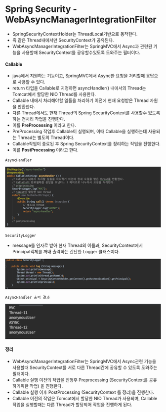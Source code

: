 # Spring Security - WebAsyncManagerIntegrationFilter
- SpringSecurityContextHolder는 ThreadLocal기반으로 동작한다.
- 즉 같은 Thread내에서만 SecurityContext가 공유된다.
- WebAsyncManagerIntegrationFilter는 SpringMVC에서 Async과 관련된 기능을 사용할때 SecurityContext를 공유할수있도록 도와주는 필터이다.

#### Callable
- java에서 지원하는 기능이고, SpringMVC에서 Async한 요청을 처리할때 응답으로 사용할 수 있다.
- return 타입을 Callable로 지정하면 asyncHandler() 내에서의 Thread는 Tomcat에서 할당한 NIO Thread를 사용한다.
- Callable 내에서 처리해야할 일들을 처리하기 이전에 현재 요청받은 Thread 자원을 반환한다.
- 다른 Thread에서도 현재 Thread의 Spring SecurityContext를 사용할수 있도록하는 전처리 작업을 진행한다.
- 이를 **PreProcessing** 이라고 한다.
- PreProcessing 작업후 Callable이 실행되며, 이때 Callable을 실행하는데 사용되는 Thread는 별도의 Thread이다.
- Callable작업이 종료된 후 Spring SecurityContext를 정리하는 작업을 진행한다.
- 이를 **PostProcessing** 이라고 한다.

`AsyncHandler`

![AsyncHandler](./images/AsyncHandler.png)

`SecurityLogger`
- message를 인자로 받아 현재 Thread의 이름과, SecurityContext에서 Principal객체를 꺼내 출력하는 간단한 Logger 클래스이다.

![SecurityLogger](./images/SecurityLogger.png)

`AsyncHandler 출력 결과`

![AsyncHandlerResult](./images/AsyncHandlerResult.png)

#### 정리
- WebAsyncManagerIntegrationFilter는 SpringMVC에서 Async관련 기능을 사용할때 SecurityContext를 서로 다른 Thread간에 공유할 수 있도록 도와주는 필터이다.
- Callable 실행 이전의 작업을 진행후 Preprocessing (SecurityContext를 공유하기위한 작업) 을 진행한다.
- Callable 실행 이후 PostProcessing (SecurityContext 를 정리)을 진행한다.
- Callable 이전의 작업은 Tomcat에서 할당한 NIO Thread가 사용되며, Callable 작업을 실행할때는 다른 Thread가 할당되어 작업을 진행하게 된다.
